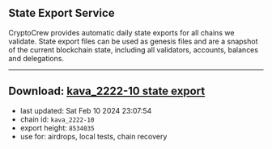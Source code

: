## State Export Service
CryptoCrew provides automatic daily state exports for all chains we validate. State export files can be used as genesis files and are a snapshot of the current blockchain state, including all validators, accounts, balances and delegations.

---
**Download: [kava_2222-10 state export](https://dl.ccvalidators.com/SERVICE/kava/kava_2222-10_export_8534035.json)**
---

- last updated: Sat Feb 10 2024 23:07:54
- chain id: `kava_2222-10`
- export height: `8534035`
- use for: airdrops, local tests, chain recovery

